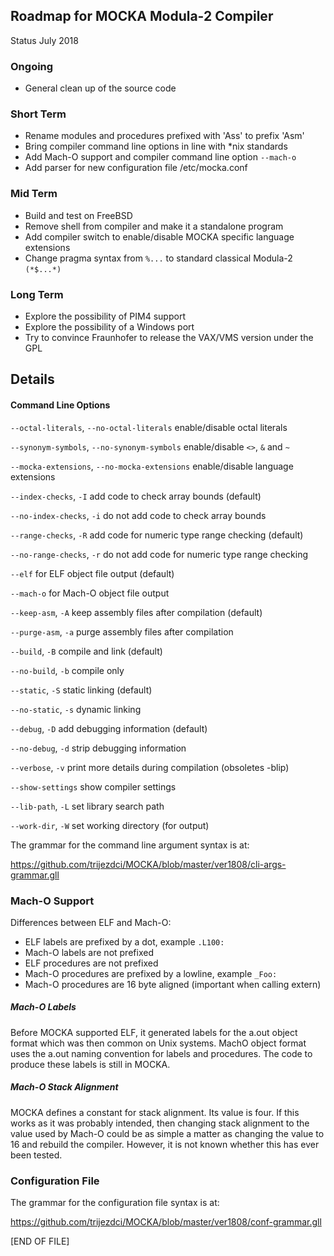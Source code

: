 ## Roadmap for MOCKA Modula-2 Compiler
Status July 2018

### Ongoing

* General clean up of the source code

### Short Term

* Rename modules and procedures prefixed with 'Ass' to prefix 'Asm'
* Bring compiler command line options in line with *nix standards
* Add Mach-O support and compiler command line option `--mach-o`
* Add parser for new configuration file /etc/mocka.conf

### Mid Term

* Build and test on FreeBSD
* Remove shell from compiler and make it a standalone program
* Add compiler switch to enable/disable MOCKA specific language extensions
* Change pragma syntax from `%...` to standard classical Modula-2 `(*$...*)`

### Long Term

* Explore the possibility of PIM4 support
* Explore the possibility of a Windows port
* Try to convince Fraunhofer to release the VAX/VMS version under the GPL

## Details

#### Command Line Options

`--octal-literals`, `--no-octal-literals` enable/disable octal literals

`--synonym-symbols`, `--no-synonym-symbols` enable/disable `<>`, `&` and `~`

`--mocka-extensions`, `--no-mocka-extensions` enable/disable language extensions

`--index-checks`, `-I` add code to check array bounds (default)

`--no-index-checks`, `-i` do not add code to check array bounds

`--range-checks`, `-R` add code for numeric type range checking (default)

`--no-range-checks`, `-r` do not add code for numeric type range checking

`--elf`     for ELF object file output (default)

`--mach-o`  for Mach-O object file output

`--keep-asm`, `-A`  keep assembly files after compilation (default)

`--purge-asm`, `-a`  purge assembly files after compilation

`--build`, `-B` compile and link (default)

`--no-build`, `-b` compile only

`--static`, `-S` static linking (default)

`--no-static`, `-s` dynamic linking

`--debug`, `-D` add debugging information (default)

`--no-debug`, `-d` strip debugging information

`--verbose`, `-v`  print more details during compilation (obsoletes -blip)

`--show-settings` show compiler settings

`--lib-path`, `-L` set library search path

`--work-dir`, `-W` set working directory (for output)

The grammar for the command line argument syntax is at:

https://github.com/trijezdci/MOCKA/blob/master/ver1808/cli-args-grammar.gll

### Mach-O Support

Differences between ELF and Mach-O:

* ELF labels are prefixed by a dot, example `.L100:`
* Mach-O labels are not prefixed
* ELF procedures are not prefixed
* Mach-O procedures are prefixed by a lowline, example `_Foo:`
* Mach-O procedures are 16 byte aligned (important when calling extern)

##### Mach-O Labels

Before MOCKA supported ELF, it generated labels for the a.out object format which
was then common on Unix systems. MachO object format uses the a.out naming convention
for labels and procedures. The code to produce these labels is still in MOCKA.

##### Mach-O Stack Alignment

MOCKA defines a constant for stack alignment. Its value is four. If this works
as it was probably intended, then changing stack alignment to the value used by
Mach-O could be as simple a matter as changing the value to 16 and rebuild the
compiler. However, it is not known whether this has ever been tested.

### Configuration File

The grammar for the configuration file syntax is at:

https://github.com/trijezdci/MOCKA/blob/master/ver1808/conf-grammar.gll

\[END OF FILE\]
